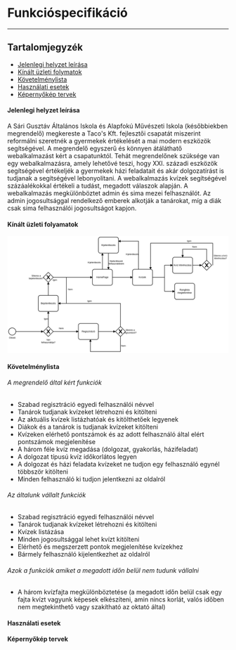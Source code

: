# Funkcióspecifikáció
* * *
## Tartalomjegyzék

- [Jelenlegi helyzet leírása](#jelenlegi-helyzet-leírása)
- [Kínált üzleti folymatok](#kínált_üzleti_folyamatok)
- [Követelménylista](#követelménylista)
- [Használati esetek](#használati-esetek)
- [Képernyőkép tervek](#képernyőkép-tervek)


#### Jelenlegi helyzet leírása

A Sári Gusztáv Általános Iskola és Alapfokú Művészeti Iskola (későbbiekben megrendelő) megkereste a Taco's Kft. fejlesztői csapatát miszerint reformálni szeretnék a gyermekek értékelését a mai modern eszközök segítségével. A megrendelő egyszerű és könnyen átáláthatő webalkalmazást kért a csapatunktól.
Tehát megrendelőnek szüksége van egy webalkalmazásra, amely lehetővé teszi, hogy XXI. századi eszközök segítségével értékeljék a gyermekek házi feladatait és akár dolgozatírást is tudjanak a segítségével lebonyolítani. A webalkalmazás kvízek segítségével százáalékokkal értékeli a tudást, megadott válaszok alapján. A webalkalmazás megkülönböztet admin és sima mezei felhasználót. Az admin jogosultsággal rendelkező emberek alkotják a tanárokat, míg a diák csak sima felhasználói jogosultságot kapjon.

#### Kínált üzleti folyamatok
![Oktató üzleti folyamatok](./img/oktató-üzleti-modell.svg)<br>

#### Követelménylista

###### A megrendelő által kért funkciók
- Szabad regisztráció egyedi felhasználói névvel
- Tanárok tudjanak kvízeket létrehozni és kitölteni
- Az aktuális kvízek listázhatóak és kitölthetőek legyenek
- Diákok és a tanárok is tudjanak kvízeket kitölteni
- Kvízeken elérhető pontszámok és az adott felhasználó által elért pontszámok megjelenítése
- A három féle kvíz megadása (dolgozat, gyakorlás, házifeladat)
- A dolgozat típusú kvíz időkorlátos legyen
- A dolgozat és házi feladata kvízeket ne tudjon egy felhasználó egynél többször kitölteni
- Minden felhasználó ki tudjon jelentkezni az oldalról

###### Az általunk vállalt funkciók
- Szabad regisztráció egyedi felhasználói névvel
- Tanárok tudjanak kvízeket létrehozni és kitölteni
- Kvízek listázása
- Minden jogosultsággal lehet kvízt kitölteni
- Elérhető és megszerzett pontok megjelenítése kvízekhez
- Bármely felhasználó kijelentkezhet az oldalról

###### Azok a funkciók amiket a megadott időn belül nem tudunk vállalni
- A három kvízfajta megkülönböztetése (a megadott időn belül csak egy fajta kvízt vagyunk képesek elkészíteni, amin nincs korlát, valós időben nem megtekinthető vagy szakítható az oktató által)

#### Használati esetek
#### Képernyőkép tervek

